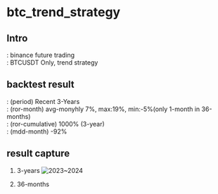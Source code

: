 # btc_trend_strategy

## Intro
: binance future trading  
: BTCUSDT Only, trend strategy  

## backtest result
: (period) Recent 3-Years  
: (ror-month) avg-monyhly 7%, max:19%, min:-5%(only 1-month in 36-months)  
: (ror-cumulative) 1000% (3-year)  
: (mdd-month) -92%  

## result capture
1. 3-years
![2023~2024](assets/161911991/d56dc5db-8111-4744-8fdd-cc596add3caf)  



3. 36-months
